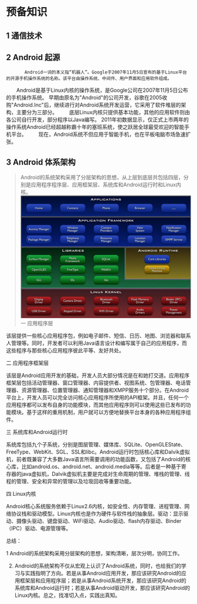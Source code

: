 # 预备知识

## 1 通信技术


## 2 Android 起源
           Android一词的本义指“机器人”。Google于2007年11月5日宣布的基于Linux平台的开源手机操作系统的名称。该平台由操作系统、中间件、用户界面和应用软件组成。
　　Android是基于Linux内核的操作系统，是Google公司在2007年11月5日公布的手机操作系统。 早期由原名为"Android"的公司开发，谷歌在2005收购"Android.Inc"后，继续进行对Android系统开发运营，它采用了软件堆层的架构，主要分为三部分。
　　底层Linux内核只提供基本功能，其他的应用软件则由各公司自行开发，部分程序以Java编写。 2011年初数据显示，仅正式上市两年的操作系统Android已经超越称霸十年的塞班系统，使之跃居全球最受欢迎的智能手机平台。
　　现在，Android系统不但应用于智能手机，也在平板电脑市场急速扩张。


## 3 Android 体系架构
>Android的系统架构采用了分层架构的思想，从上层到底层共包括四层，分别是应用程序程序层、应用框架层、系统库和Android运行时和Linux内核。
![Android系统架构图](../res/images/androidxitongjiagoutu.png "Tiele")
 一 应用程序层

 该层提供一些核心应用程序包，例如电子邮件、短信、日历、地图、浏览器和联系人管理等。同时，开发者可以利用Java语言设计和编写属于自己的应用程序，而这些程序与那些核心应用程序彼此平等、友好共处。

二 应用程序框架层

  该层是Android应用开发的基础，开发人员大部分情况是在和她打交道。应用程序框架层包括活动管理器、窗口管理器、内容提供者、视图系统、包管理器、电话管理器、资源管理器、位置管理器、通知管理器和XMPP服务十个部分。在Android平台上，开发人员可以完全访问核心应用程序所使用的API框架。并且，任何一个应用程序都可以发布自身的功能模块，而其他应用程序则可以使用这些已发布的功能模块。基于这样的重用机制，用户就可以方便地替换平台本身的各种应用程序组件。


三 系统库和Android运行时

系统库包括九个子系统，分别是图层管理、媒体库、SQLite、OpenGLEState、FreeType、WebKit、SGL、SSL和libc。Android运行时包括核心库和Dalvik虚拟机，前者既兼容了大多数Java语言所需要调用的功能函数，又包括了Android的核心库，比如android.os、android.net、android.media等等。后者是一种基于寄存器的java虚拟机，Dalvik虚拟机主要是完成对生命周期的管理、堆栈的管理、线程的管理、安全和异常的管理以及垃圾回收等重要功能。

 四 Linux内核

  Android核心系统服务依赖于Linux2.6内核，如安全性、内存管理、进程管理、网络协议栈和驱动模型。Linux内核也是作为硬件与软件栈的抽象层。驱动：显示驱动、摄像头驱动、键盘驱动、WiFi驱动、Audio驱动、flash内存驱动、Binder（IPC）驱动、电源管理等。

  总结：

   1 Android的系统架构采用分层架构的思想，架构清晰，层次分明，协同工作。

   2. Android的系统架构不仅从宏观上认识了Android系统，同时，也给我们的学习与实践指明了方向。若是从事Android应用开发，那应该研究Android的应用框架层和应用程序层；若是从事Android系统开发，那应该研究Android的系统库和Android运行时；若是从事Android驱动开发，那应该研究Android的Linux内核。总之，找准切入点，实践出真知。
